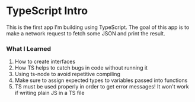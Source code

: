 # TypeScript Intro

This is the first app I'm building using TypeScript.
The goal of this app is to make a network request to fetch some JSON and print the result.

### What I Learned

1. How to create interfaces
2. How TS helps to catch bugs in code without running it
3. Using ts-node to avoid repetitive compiling
4. Make sure to assign expected types to variables passed into functions
5. TS must be used properly in order to get error messages! It won't work if writing plain JS in a TS file
